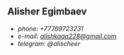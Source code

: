 ## Alisher Egimbaev ##

* *phone: +77769723231*
* *e-mail: alishkaaa228@gmail.com*
* *telegram: @alischeer*

